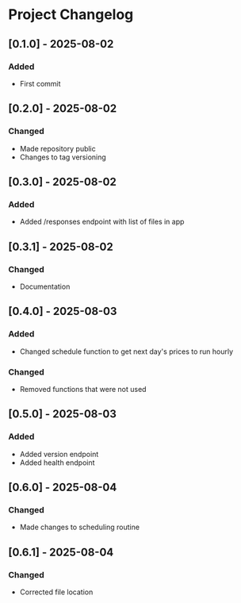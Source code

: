 # Project Changelog

## [0.1.0] - 2025-08-02

### Added

- First commit

## [0.2.0] - 2025-08-02

### Changed

- Made repository public
- Changes to tag versioning

## [0.3.0] - 2025-08-02

### Added

- Added /responses endpoint with list of files in app

## [0.3.1] - 2025-08-02

### Changed

- Documentation

## [0.4.0] - 2025-08-03

### Added

- Changed schedule function to get next day's prices to run hourly

### Changed

- Removed functions that were not used

## [0.5.0] - 2025-08-03

### Added

- Added version endpoint
- Added health endpoint

## [0.6.0] - 2025-08-04

### Changed

- Made changes to scheduling routine

## [0.6.1] - 2025-08-04

### Changed

- Corrected file location
